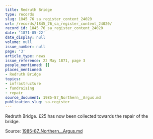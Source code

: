 ```yaml
---
title: Redruth Bridge
type: records
slug: 1845_76_sa_register_content_24020
url: /records/1845_76_sa_register_content_24020/
record_id: 1845_76_sa_register_content_24020
date: '1871-05-22'
date_display: null
volume: null
issue_number: null
page: '3'
article_type: news
issue_reference: 22 May 1871, page 3
people_mentioned: []
places_mentioned:
- Redruth Bridge
topics:
- infrastructure
- fundraising
- repair
source_document: 1985-87_Northern__Argus.md
publication_slug: sa-register
---
```


Redruth Bridge.  £25 has now been collected towards the repair of the bridge.

Source: [1985-87_Northern__Argus.md](/downloads/markdown/1985-87_Northern__Argus.md)
